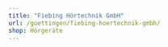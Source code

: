 ```yaml
---
title: "Fiebing Hörtechnik GmbH"
url: /goettingen/fiebing-hoertechnik-gmbh/
shop: Hörgeräte
---
```

